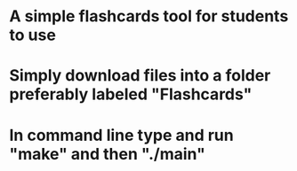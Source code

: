 # A simple flashcards tool for students to use 
# Simply download files into a folder preferably labeled "Flashcards"
# In command line type and run "make" and then "./main"